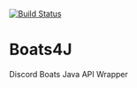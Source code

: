 [![Build Status](https://travis-ci.org/DiscordBoats/Boats4J.svg?branch=master)](https://travis-ci.org/DiscordBoats/Boats4J)
# Boats4J
Discord Boats Java API Wrapper
